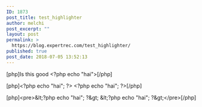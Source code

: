 ```yaml
---
ID: 1873
post_title: test_highlighter
author: melchi
post_excerpt: ""
layout: post
permalink: >
  https://blog.expertrec.com/test_highlighter/
published: true
post_date: 2018-07-05 13:52:13
---
```

<!--more-->

[php]Is this good &lt;?php echo &quot;hai&quot;&gt;[/php]

[php]&lt;?php echo &quot;hai&quot;; ?&gt;
&lt;?php echo &quot;hai&quot;; ?&gt;[/php]<code></code>

[php]&lt;pre&gt;&amp;lt;?php echo &quot;hai&quot;; ?&amp;gt;
&amp;lt;?php echo &quot;hai&quot;; ?&amp;gt;&lt;/pre&gt;[/php]